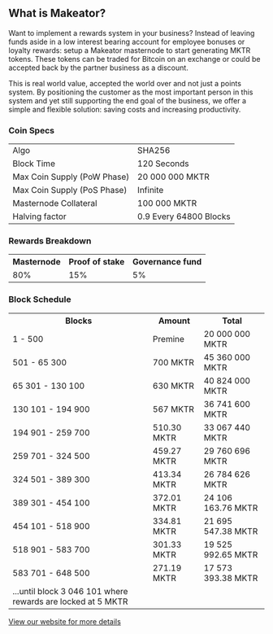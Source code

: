 <h2>What is Makeator?</h2>
<p>
Want to implement a rewards system in your business? Instead of leaving funds aside in a low interest bearing account for employee bonuses or loyalty rewards: setup a Makeator masternode to start generating MKTR tokens. These tokens can be traded for Bitcoin on an exchange or could be accepted back by the partner business as a discount. 
</p>
<p>
This is real world value, accepted the world over and not just a points system. By positioning the customer as the most important person in this system and yet still supporting the end goal of the business, we offer a simple and flexible solution: saving costs and increasing productivity.
</p>
<h3>Coin Specs</h3>
<table>
<tbody><tr><td>Algo</td><td>SHA256</td></tr>
<tr><td>Block Time</td><td>120 Seconds</td></tr>
<tr><td>Max Coin Supply (PoW Phase)</td><td>20 000 000 MKTR</td></tr>
<tr><td>Max Coin Supply (PoS Phase)</td><td>Infinite</td></tr>
<tr><td>Masternode Collateral</td><td>100 000 MKTR</td></tr>
<tr><td>Halving factor</td><td>0.9 Every 64800 Blocks</td></tr>
</tbody></table>
<h3>Rewards Breakdown</h3>
<table>
<tbody><tr><th>Masternode</th><th>Proof of stake</th><th>Governance fund</th></tr>
<tr><td>80%</td><td>15%</td><td>5%</td></tr>
</tbody></table>
<h3>Block Schedule</h3>
<table>
<tbody><tr><th>Blocks</th><th>Amount</th><th>Total</th></tr>
<tr><td>1 - 500</td><td>Premine</td><td>20 000 000 MKTR</td></tr>
<tr><td>501 - 65 300</td><td>700 MKTR</td><td>45 360 000 MKTR</td></tr>
<tr><td>65 301 - 130 100</td><td>630 MKTR</td><td>40 824 000 MKTR</td></tr>
<tr><td>130 101 - 194 900</td><td>567 MKTR</td><td>36 741 600 MKTR</td></tr>
<tr><td>194 901 - 259 700</td><td>510.30 MKTR</td><td>33 067 440 MKTR</td></tr>
<tr><td>259 701 - 324 500</td><td>459.27 MKTR</td><td>29 760 696 MKTR</td></tr>
<tr><td>324 501 - 389 300</td><td>413.34 MKTR</td><td>26 784 626 MKTR</td></tr>
<tr><td>389 301 - 454 100</td><td>372.01 MKTR</td><td>24 106 163.76 MKTR</td></tr>
<tr><td>454 101 - 518 900</td><td>334.81 MKTR</td><td>21 695 547.38 MKTR</td></tr>
<tr><td>518 901 - 583 700</td><td>301.33 MKTR</td><td>19 525 992.65 MKTR</td></tr>
<tr><td>583 701 - 648 500</td><td>271.19 MKTR</td><td>17 573 393.38 MKTR</td></tr>
<tr><td>...until block 3 046 101 where rewards are locked at 5 MKTR</td></tr>
</tbody></table>

<a href="https://makeator.tech" title="Makeator Website" target="_blank">View our website for more details</a>
